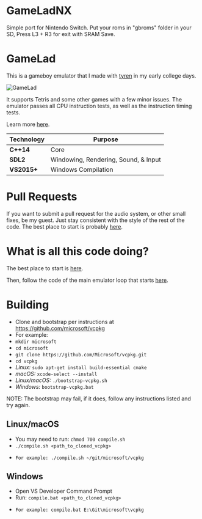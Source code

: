 # GameLadNX

Simple port for Nintendo Switch.
Put your roms in "gbroms" folder in your SD, Press L3 + R3 for exit with SRAM Save.
# GameLad

This is a gameboy emulator that I made with [tyren](https://github.com/TyrenDe) in my early college days.

![GameLad](https://i.imgur.com/QDiatSD.jpg)

It supports Tetris and some other games with a few minor issues. The emulator passes all CPU instruction tests, as well as the instruction timing tests.

Learn more [here](https://github.com/Dooskington/GameLad/wiki).

Technology     | Purpose
---------------|----------
**C++14**      | Core
**SDL2**       | Windowing, Rendering, Sound, & Input
**VS2015+**    | Windows Compilation

# Pull Requests
If you want to submit a pull request for the audio system, or other small fixes, be my guest. Just stay consistent with the style of the rest of the code. The best place to start is probably [here](https://github.com/Dooskington/GameLad/blob/master/gb-emu-lib/APU.cpp).

# What is all this code doing?
The best place to start is [here](https://github.com/Dooskington/GameLad/wiki).

Then, follow the code of the main emulator loop that starts [here](https://github.com/Dooskington/GameLad/blob/master/gb-emu/Main.cpp#L220).

# Building
* Clone and bootstrap per instructions at https://github.com/microsoft/vcpkg
* For example:
* `mkdir microsoft`
* `cd microsoft`
* `git clone https://github.com/Microsoft/vcpkg.git`
* `cd vcpkg`
* *Linux:* `sudo apt-get install build-essential cmake`
* *macOS:* `xcode-select --install`
* *Linux/macOS:* `./bootstrap-vcpkg.sh`
* *Windows:* `bootstrap-vcpkg.bat`

NOTE: The bootstrap may fail, if it does, follow any instructions listed and try again.

## Linux/macOS
* You may need to run: `chmod 700 compile.sh`
* `./compile.sh <path_to_cloned_vcpkg>`
*     For example: ./compile.sh ~/git/microsoft/vcpkg

## Windows
* Open VS Developer Command Prompt
* Run: `compile.bat <path_to_cloned_vcpkg>`
*     For example: compile.bat E:\Git\microsoft\vcpkg
